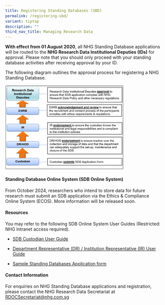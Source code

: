 ```yaml
---
title: Registering Standing Databases (SBD)
permalink: /registering-sbd/
variant: tiptap
description: ""
third_nav_title: Managing Research Data
---
```

<p><strong>With effect from 01 August 2020</strong>, all NHG Standing Database
applications will be routed to the <strong>NHG Research Data Institutional Deputies (IDs)</strong> for
approval. Please note that you should only proceed with your standing database
activities after receiving approval by your ID.</p>
<p>The following diagram outlines the approval process for registering a
NHG Standing Database.</p>
<div class="isomer-image-wrapper">
<img style="width: 75%;" height="auto" width="100%" alt="" src="/images/Conducting Research/Standing Database Pics/SBD_ApprovalProcess.png">
</div>
<p></p>
<h4><strong>Standing Database Online System (SDB Online System)</strong></h4>
<p>From October 2024, researchers who intend to store data for future research
must submit an SDB application via the Ethics &amp; Compliance Online System
(ECOS). More information will be released soon.</p>
<p></p>
<h4><strong>Resources</strong></h4>
<p>You may refer to the following SDB Online System User Guides (Restricted:
NHG Intranet access required).</p>
<ul data-tight="true" class="tight">
<li>
<p><a href="https://mynhg.nhg.com.sg/dept/rcu/Shared%20Library/Research%20Data/Standing%20Database%20Online%20System/%5b1607-B001%5d%20NHG%20Guideline%20for%20Standing%20Databases_Custodian%20and%20Data%20Administrator.pdf" rel="noopener noreferrer nofollow" target="_blank"><u>SDB Custodian User Guide</u></a>
</p>
</li>
<li>
<p><a href="https://mynhg.nhg.com.sg/dept/rcu/Shared%20Library/Research%20Data/Standing%20Database%20Online%20System/%5b1607-B002%5d%20NHG%20Guideline%20for%20Standing%20Databases%20%E2%80%93%20DR_IR_DSRB_IDA_ID.pdf" rel="noopener noreferrer nofollow" target="_blank"><u>Department Representative (DR) / Institution Representative (IR) User Guide</u></a>
</p>
</li>
<li>
<p><a href="https://mynhg.nhg.com.sg/dept/rcu/Shared%20Library/Research%20Data/Standing%20Database%20Online%20System/%5b1606-B002%5d%20NHG%20Standing%20Database%20Application%20Form%20Template.pdf" rel="noopener noreferrer nofollow" target="_blank"><u>Sample Standing Databases Application form</u></a>
</p>
</li>
</ul>
<p></p>
<h4><strong>Contact Information</strong></h4>
<p>For enquiries on NHG Standing Database applications and registration,
please contact the NHG Research Data Secretariat at <a href="mailto:RDOCSecretariat@nhg.com.sg" rel="noopener noreferrer nofollow" target="_blank">RDOCSecretariat@nhg.com.sg</a>
</p>